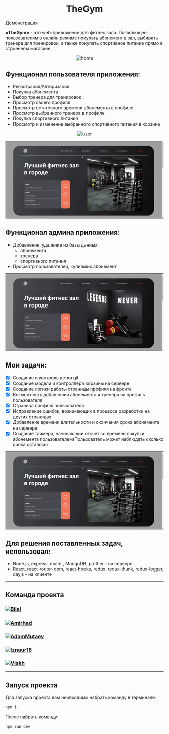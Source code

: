 <h1 align="center"> TheGym </h1>

[Демонстрация](https://my-project-gym.herokuapp.com/)

**«TheGym»** - это web-приложение для фитнес зала. Позволющее пользователям в онлайн режиме покупать абонемент в зал, выбирать тренера для тренировок, а также покупать спортивное питание прямо в строенном магазине.

<p align="center">
  <img src="static/gif/home.gif" alt="home" />
</p>


##  Функционал пользователя приложения:

- Регистрация/Авторизация
- Покупка абонемента
- Выбор тренера для тренировок
- Просмотр своего профиля
- Просмотр остаточного времени абонемента в профиле
- Просмотр выбранного тренера в профиле
- Покупка спортивного питания
- Просмотр и изменение выбранного спортивного питания в корзине

<p align="center">
  <img src="static/gif/user.gif" alt="user" />
</p>

<p align="center">
  <img src="static/gif/user2.gif" alt="user" />
</p>


##  Функционал админа приложения:

- Добавление, удаление из базы данных:
  * абонемента
  * тренера
  * спортивного питания
- Просмотр пользователей, купивших абонемент

<p align="center">
  <img src="static/gif/admin.gif" alt="admin" />
</p>


## Мои задачи: 

- [x] Создание и контроль ветки git
- [x] Создание модели и контроллера корзины на сервере
- [x] Создание логики работы страницы профиля на фронте
- [x] Возможность добавления абонемента и тренера на профиль пользователя
- [x] Страница профиля пользователя
- [x] Исправление ошибок, возникающих в процессе разработки на других страницах
- [x] Добавление времени длительности и окончания срока абонемента на сервере
- [x] Создание таймера, начинающий отсчет со времени покупки абонемента пользователем(Пользователь может наблюдать сколько срока осталось)

<p align="center">
  <img src="static/gif/user2.gif" alt="user" />
</p>


## Для решения поставленных задач, использовал:

- Node.js, express, multer, MongoDB, prettier - на сервере
- React, react-router-dom, react-hooks, redux, redux-thunk, redux-logger, dayjs - на клиенте

---

## Команда проекта


<h3>
  <a href="https://github.com/Bilal-1309">
    <img alt="Bilal" src="https://img.shields.io/badge/-Bilal-black?style=for-the-badge&logo=github&logoColor=white" />
  </a>
</h3>

<h3>
  <a href="https://github.com/Amirhad">
    <img alt="Amirhad" src="https://img.shields.io/badge/-Amirhad-black?style=for-the-badge&logo=github&logoColor=white" />
  </a>
</h3>

<h3>
  <a href="https://github.com/AdamMutaev">
    <img alt="AdamMutaev" src="https://img.shields.io/badge/-Adam-black?style=for-the-badge&logo=github&logoColor=white" />
  </a>
</h3>

<h3>
  <a href="https://github.com/Iznaur18">
    <img alt="Iznaur18" src="https://img.shields.io/badge/-Iznaur-black?style=for-the-badge&logo=github&logoColor=white" />
  </a>
</h3>

<h3>
  <a href="https://github.com/Viskh">
    <img alt="Viskh" src="https://img.shields.io/badge/-Ramzan-black?style=for-the-badge&logo=github&logoColor=white" />
  </a>
</h3>

---


## Запуск проекта

Для запуска проекта вам необходимо набрать команду в терминале:

```javascript
npm i
```

После набрать команду:

```javascript
npm run dev
```




